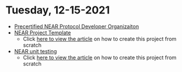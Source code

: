 # Tuesday, 12-15-2021
* [Precertified NEAR Protocol Developer Organizaiton](https://github.com/Precertified-NEAR-Protocol-Developer/jekyll.precertified-sessions)
* [NEAR Project Template](https://github.com/Precertified-NEAR-Protocol-Developer/near.projecttemplate)
    * Click [here to view the article](https://curriculeon.github.io/Curriculeon/lectures/blockchain/near/my-first-project/content.html) on how to create this project from scratch
* [NEAR unit testing](https://github.com/Precertified-NEAR-Protocol-Developer/near.my-first-unittest)
    * Click [here to view the article](https://curriculeon.github.io/Curriculeon/lectures/blockchain/near/unittest/content.html) on how to create this project from scratch